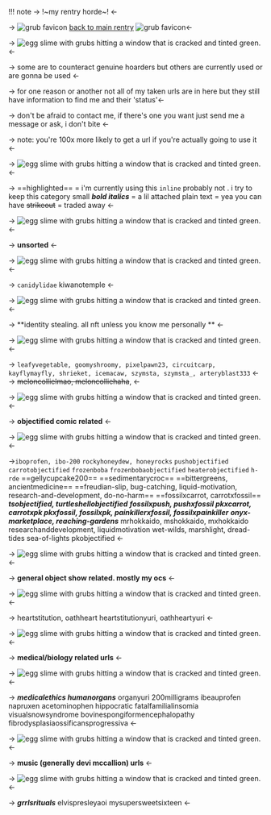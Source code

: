 !!! note -> !~my rentry horde~! <-

->  ![grub favicon](https://64.media.tumblr.com/4bd8a9d0fc60ebcdc693ffa2fa7d229a/30ca75a70b31a24f-1d/s75x75_c1/2acfee8913baefba1605350c7a7e8c9969f00571.gifv) [back to main rentry](gellycupcake200) ![grub favicon](https://64.media.tumblr.com/4bd8a9d0fc60ebcdc693ffa2fa7d229a/30ca75a70b31a24f-1d/s75x75_c1/2acfee8913baefba1605350c7a7e8c9969f00571.gifv)<-

-> ![egg slime with grubs hitting a window that is cracked and tinted green.](https://64.media.tumblr.com/ab83aa0084c61f7e3019326682076808/8b9b0663a8e6b00d-c9/s1280x1920/e120431b462e843886e70b90749734d64e42415e.pnj) <-

-> some are to counteract genuine hoarders but others are currently used or are gonna be used <-

-> for one reason or another not all of my taken urls are in here but they still have information to find me and their 'status'<-

-> don't be afraid to contact me, if there's one you want just send me a message or ask, i don't bite <-

-> note: you're 100x more likely to get a url if you're actually going to use it <-

-> ![egg slime with grubs hitting a window that is cracked and tinted green.](https://64.media.tumblr.com/ab83aa0084c61f7e3019326682076808/8b9b0663a8e6b00d-c9/s1280x1920/e120431b462e843886e70b90749734d64e42415e.pnj) <-

-> ==highlighted== = i'm currently using this 
`inline` probably not . i try to keep this category small
***bold italics*** =  a lil attached 
plain text = yea you can have 
~~strikeout~~ = traded away <-

-> ![egg slime with grubs hitting a window that is cracked and tinted green.](https://64.media.tumblr.com/ab83aa0084c61f7e3019326682076808/8b9b0663a8e6b00d-c9/s1280x1920/e120431b462e843886e70b90749734d64e42415e.pnj) <-

-> **unsorted** <- 

-> ![egg slime with grubs hitting a window that is cracked and tinted green.](https://64.media.tumblr.com/ab83aa0084c61f7e3019326682076808/8b9b0663a8e6b00d-c9/s1280x1920/e120431b462e843886e70b90749734d64e42415e.pnj) <-

-> `canidylidae`
kiwanotemple  <-

-> ![egg slime with grubs hitting a window that is cracked and tinted green.](https://64.media.tumblr.com/ab83aa0084c61f7e3019326682076808/8b9b0663a8e6b00d-c9/s1280x1920/e120431b462e843886e70b90749734d64e42415e.pnj) <-

-> **identity stealing. all nft unless you know me personally ** <-

-> ![egg slime with grubs hitting a window that is cracked and tinted green.](https://64.media.tumblr.com/ab83aa0084c61f7e3019326682076808/8b9b0663a8e6b00d-c9/s1280x1920/e120431b462e843886e70b90749734d64e42415e.pnj) <-

-> `leafyvegetable, goomyshroomy, pixelpawn23, circuitcarp, kayflymayfly, shrieket, icemacaw, szymsta, szymsta_, arteryblast333` <-
-> ~~meloncollielmao, meloncolliehaha~~, <-

-> ![egg slime with grubs hitting a window that is cracked and tinted green.](https://64.media.tumblr.com/ab83aa0084c61f7e3019326682076808/8b9b0663a8e6b00d-c9/s1280x1920/e120431b462e843886e70b90749734d64e42415e.pnj) <-

-> **objectified comic related** <-

-> ![egg slime with grubs hitting a window that is cracked and tinted green.](https://64.media.tumblr.com/ab83aa0084c61f7e3019326682076808/8b9b0663a8e6b00d-c9/s1280x1920/e120431b462e843886e70b90749734d64e42415e.pnj) <-

->`iboprofen, ibo-200`
`rockyhoneydew, honeyrocks`
`pushobjectified`
`carrotobjectified`
`frozenboba`
`frozenbobaobjectified`
`heaterobjectified`
`h-rde`
==gellycupcake200==
==sedimentarycroc==
==bittergreens, ancientmedicine==
==freudian-slip, bug-catching, liquid-motivation, research-and-development, do-no-harm==
==fossilxcarrot, carrotxfossil==
***tsobjectified, turtleshellobjectified***
***fossilxpush, pushxfossil
pkxcarrot, carrotxpk
pkxfossil, fossilxpk, painkillerxfossil, fossilxpainkiller***
***onyx-marketplace, reaching-gardens***
mrhokkaido, mshokkaido, mxhokkaido 
researchanddevelopment, liquidmotivation
wet-wilds, marshlight, dread-tides
sea-of-lights 
pkobjectified <-

-> ![egg slime with grubs hitting a window that is cracked and tinted green.](https://64.media.tumblr.com/ab83aa0084c61f7e3019326682076808/8b9b0663a8e6b00d-c9/s1280x1920/e120431b462e843886e70b90749734d64e42415e.pnj) <-

-> **general object show related. mostly my ocs** <-

-> ![egg slime with grubs hitting a window that is cracked and tinted green.](https://64.media.tumblr.com/ab83aa0084c61f7e3019326682076808/8b9b0663a8e6b00d-c9/s1280x1920/e120431b462e843886e70b90749734d64e42415e.pnj) <-

-> heartstitution, oathheart
heartstitutionyuri, oathheartyuri <-

-> ![egg slime with grubs hitting a window that is cracked and tinted green.](https://64.media.tumblr.com/ab83aa0084c61f7e3019326682076808/8b9b0663a8e6b00d-c9/s1280x1920/e120431b462e843886e70b90749734d64e42415e.pnj) <-

-> **medical/biology related urls** <- 

-> ![egg slime with grubs hitting a window that is cracked and tinted green.](https://64.media.tumblr.com/ab83aa0084c61f7e3019326682076808/8b9b0663a8e6b00d-c9/s1280x1920/e120431b462e843886e70b90749734d64e42415e.pnj) <-

-> ***medicalethics
humanorgans***
organyuri
200milligrams
ibeauprofen
napruxen 
acetominophen
hippocratic 
fatalfamilialinsomia
visualsnowsyndrome
bovinespongiformencephalopathy
fibrodysplasiaossificansprogressiva <-

-> ![egg slime with grubs hitting a window that is cracked and tinted green.](https://64.media.tumblr.com/ab83aa0084c61f7e3019326682076808/8b9b0663a8e6b00d-c9/s1280x1920/e120431b462e843886e70b90749734d64e42415e.pnj) <-

-> **music (generally devi mccallion) urls** <-

-> ![egg slime with grubs hitting a window that is cracked and tinted green.](https://64.media.tumblr.com/ab83aa0084c61f7e3019326682076808/8b9b0663a8e6b00d-c9/s1280x1920/e120431b462e843886e70b90749734d64e42415e.pnj) <-

-> ***grrlsrituals*** 
elvispresleyaoi
mysupersweetsixteen <-